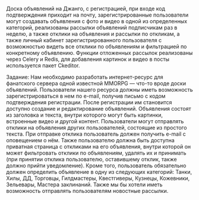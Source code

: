 Доска объявлений на Джанго, с регистрацией, при входе код подтверждения приходит на почту, зарегистрированные пользователи могут создавать объявления с фото и видео в одной 
из определенных категорий, реализованы рассылки объявлений подписчикам раз в неделю, а также отклики на объявления и рассылки по откликам, а также личный кабинет 
зарегистрированного пользователя с возможностью видеть все отклики по объявлениям и фильтрацией по конкретному объявлению.
Функции отложенных рассылок реализованы через Celery и Redis, для добавления картинок и видео в посты используется пакет Ckeditor.

Задание:
Нам необходимо разработать интернет-ресурс для фанатского сервера одной известной MMORPG — что-то вроде доски объявлений. Пользователи нашего ресурса должны иметь 
возможность зарегистрироваться в нем по e-mail, получив письмо с кодом подтверждения регистрации. После регистрации им становится доступно создание и редактирование 
объявлений. Объявления состоят из заголовка и текста, внутри которого могут быть картинки, встроенные видео и другой контент.
Пользователи могут отправлять отклики на объявления других пользователей, состоящие из простого текста. При отправке отклика пользователь должен получить е-mail с 
оповещением о нём. Также пользователю должна быть доступна приватная страница с откликами на его объявления, внутри которой он может фильтровать отклики по объявлениям, 
удалять их и принимать (при принятии отклика пользователю, оставившему отклик, также должно прийти уведомление). Кроме того, пользователь обязательно должен определить 
объявление в одну из следующих категорий: Танки, Хилы, ДД, Торговцы, Гилдмастеры, Квестгиверы, Кузнецы, Кожевники, Зельевары, Мастера заклинаний.
Также мы бы хотели иметь возможность отправлять пользователям новостные рассылки.
